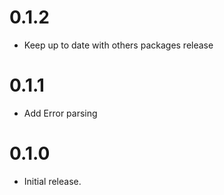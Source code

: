 # 0.1.2

- Keep up to date with others packages release

# 0.1.1

- Add Error parsing

# 0.1.0

- Initial release.
